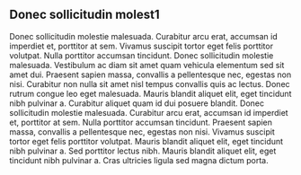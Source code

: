 ## Donec sollicitudin molest1

Donec sollicitudin molestie malesuada. Curabitur arcu erat, accumsan id imperdiet et, porttitor at sem. Vivamus suscipit tortor eget felis porttitor volutpat. Nulla porttitor accumsan tincidunt. Donec sollicitudin molestie malesuada. Vestibulum ac diam sit amet quam vehicula elementum sed sit amet dui. Praesent sapien massa, convallis a pellentesque nec, egestas non nisi. Curabitur non nulla sit amet nisl tempus convallis quis ac lectus. Donec rutrum congue leo eget malesuada. Mauris blandit aliquet elit, eget tincidunt nibh pulvinar a. Curabitur aliquet quam id dui posuere blandit. Donec sollicitudin molestie malesuada. Curabitur arcu erat, accumsan id imperdiet et, porttitor at sem. Nulla porttitor accumsan tincidunt. Praesent sapien massa, convallis a pellentesque nec, egestas non nisi. Vivamus suscipit tortor eget felis porttitor volutpat. Mauris blandit aliquet elit, eget tincidunt nibh pulvinar a. Sed porttitor lectus nibh. Mauris blandit aliquet elit, eget tincidunt nibh pulvinar a. Cras ultricies ligula sed magna dictum porta.